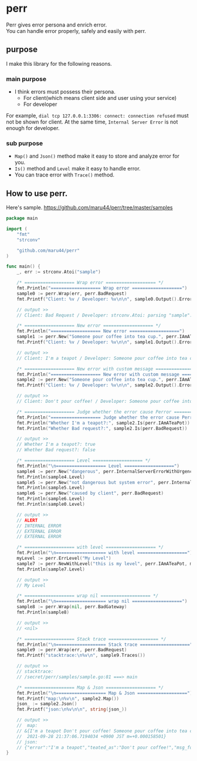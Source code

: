 # perr
Perr gives error persona and enrich error.<br/>
You can handle error properly, safely and easily with perr.

## purpose
I make this library for the following reasons.

### main purpose

- I think errors must possess their persona.
  - For client(which means client side and user using your service)
  - For developer

For example, `dial tcp 127.0.0.1:3306: connect: connection refused` must not be shown for client. At the same time, `Internal Server Error` is not enough for developer.

### sub purpose

- `Map()` and `Json()` method make it easy to store and analyze error for you.<br/>
- `Is()` method and `Level` make it easy to handle error.<br/>
- You can trace error with `Trace()` method.

## How to use perr.

Here's sample.
https://github.com/maru44/perr/tree/master/samples

```go:sample.go
package main

import (
	"fmt"
	"strconv"

	"github.com/maru44/perr"
)

func main() {
	_, err := strconv.Atoi("sample")

	/* =================== Wrap error =================== */
	fmt.Println("=================== Wrap error ===================")
	sample0 := perr.Wrap(err, perr.BadRequest)
	fmt.Printf("Client: %v / Developer: %v\n\n", sample0.Output().Error(), sample0.Error())

	// output >>
	// Client: Bad Request / Developer: strconv.Atoi: parsing "sample": invalid syntax

	/* =================== New error =================== */
	fmt.Println("=================== New error ===================")
	sample1 := perr.New("Someone pour coffee into tea cup.", perr.IAmATeaPot)
	fmt.Printf("Client: %v / Developer: %v\n\n", sample1.Output().Error(), sample1.Error())

	// output >>
	// Client: I'm a teapot / Developer: Someone pour coffee into tea cup.

	/* =================== New error with custom message =================== */
	fmt.Println("=================== New error with custom message ===================")
	sample2 := perr.New("Someone pour coffee into tea cup.", perr.IAmATeaPot, "Don't pour coffee!")
	fmt.Printf("Client: %v / Developer: %v\n\n", sample2.Output().Error(), sample2.Error())

	// output >>
	// Client: Don't pour coffee! / Developer: Someone pour coffee into tea cup.

	/* =================== Judge whether the error cause Perror =================== */
	fmt.Println("=================== Judge whether the error cause Perror ===================")
	fmt.Println("Whether I'm a teapot?:", sample2.Is(perr.IAmATeaPot))
	fmt.Println("Whether Bad request?:", sample2.Is(perr.BadRequest))

	// output >>
	// Whether I'm a teapot?: true
	// Whether Bad request?: false

	/* =================== Level =================== */
	fmt.Println("\n=================== Level ===================")
	sample4 := perr.New("dangerous", perr.InternalServerErrorWithUrgency)
	fmt.Println(sample4.Level)
	sample5 := perr.New("not dangerous but system error", perr.InternalServerError)
	fmt.Println(sample5.Level)
	sample6 := perr.New("caused by client", perr.BadRequest)
	fmt.Println(sample6.Level)
	fmt.Println(sample0.Level)

	// output >>
	// ALERT
	// INTERNAL ERROR
	// EXTERNAL ERROR
	// EXTERNAL ERROR

	/* =================== with level =================== */
	fmt.Println("\n=================== with level ===================")
	myLevel := perr.ErrLevel("My Level")
	sample7 := perr.NewWithLevel("this is my level", perr.IAmATeaPot, myLevel)
	fmt.Println(sample7.Level)

	// output >>
	// My Level

	/* =================== wrap nil =================== */
	fmt.Println("\n=================== wrap nil ===================")
	sample8 := perr.Wrap(nil, perr.BadGateway)
	fmt.Println(sample8)

	// output >>
	// <nil>

	/* =================== Stack trace =================== */
	fmt.Println("\n=================== Stack trace ===================")
	sample9 := perr.Wrap(err, perr.BadRequest)
	fmt.Printf("stacktrace:\n%v\n", sample9.Traces())

	// output >>
	// stacktrace:
	// /secret/perr/samples/sample.go:81 ===> main

	/* =================== Map & Json =================== */
	fmt.Println("\n=================== Map & Json ===================")
	fmt.Printf("map:\n%v\n", sample2.Map())
	json_ := sample2.Json()
	fmt.Printf("json:\n%v\n\n", string(json_))

	// output >>
	// 	map:
	// &{I'm a teapot Don't pour coffee! Someone pour coffee into tea cup. Don't pour coffee! EXTERNAL ERROR /secret/perr/samples/sample.go:31 ===> main
	//  2021-09-28 21:37:06.7194034 +0900 JST m=+0.000158501}
	// json:
	// {"error":"I'm a teapot","teated_as":"Don't pour coffee!","msg_for_developer":"Someone pour coffee into tea cup.","msg_for_client":"Don't pour coffee!","level":"EXTERNAL ERROR","traces":[{"file":"/secret/perr/samples/sample.go","line":31,"name":"main","program_counter":4886631}],"occured_at":"2021-09-28T21:37:06.7194034+09:00"}
}

```

